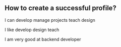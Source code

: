 ## How to create a successful profile?

I can
develop
manage projects
teach
design

I like
develop
design
teach

I am very good at
backend developer
